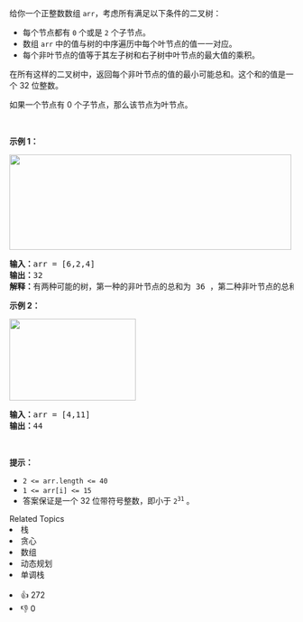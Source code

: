 <p>给你一个正整数数组&nbsp;<code>arr</code>，考虑所有满足以下条件的二叉树：</p>

<ul> 
 <li>每个节点都有 <code>0</code> 个或是 <code>2</code> 个子节点。</li> 
 <li>数组&nbsp;<code>arr</code>&nbsp;中的值与树的中序遍历中每个叶节点的值一一对应。</li> 
 <li>每个非叶节点的值等于其左子树和右子树中叶节点的最大值的乘积。</li> 
</ul>

<p>在所有这样的二叉树中，返回每个非叶节点的值的最小可能总和。这个和的值是一个&nbsp;32 位整数。</p>

<p>如果一个节点有 0 个子节点，那么该节点为叶节点。</p>

<p>&nbsp;</p>

<p><strong>示例 1：</strong></p> 
<img alt="" src="https://assets.leetcode.com/uploads/2021/08/10/tree1.jpg" style="width: 500px; height: 169px;" /> 
<pre>
<strong>输入：</strong>arr = [6,2,4]
<strong>输出：</strong>32
<strong>解释：</strong>有两种可能的树，第一种的非叶节点的总和为 36 ，第二种非叶节点的总和为 32 。 
</pre>

<p><strong>示例 2：</strong></p> 
<img alt="" src="https://assets.leetcode.com/uploads/2021/08/10/tree2.jpg" style="width: 224px; height: 145px;" /> 
<pre>
<strong>输入：</strong>arr = [4,11]
<strong>输出：</strong>44
</pre>

<p>&nbsp;</p>

<p><strong>提示：</strong></p>

<ul> 
 <li><code>2 &lt;= arr.length &lt;= 40</code></li> 
 <li><code>1 &lt;= arr[i] &lt;= 15</code></li> 
 <li>答案保证是一个 32 位带符号整数，即小于&nbsp;<code>2<sup>31</sup></code> 。</li> 
</ul>

<div><div>Related Topics</div><div><li>栈</li><li>贪心</li><li>数组</li><li>动态规划</li><li>单调栈</li></div></div><br><div><li>👍 272</li><li>👎 0</li></div>